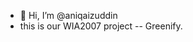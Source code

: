 - 👋 Hi, I’m @aniqaizuddin
- this is our WIA2007 project -- Greenify.

<!---
aniqaizuddin/aniqaizuddin is a ✨ special ✨ repository because its `README.md` (this file) appears on your GitHub profile.
You can click the Preview link to take a look at your changes.
--->
